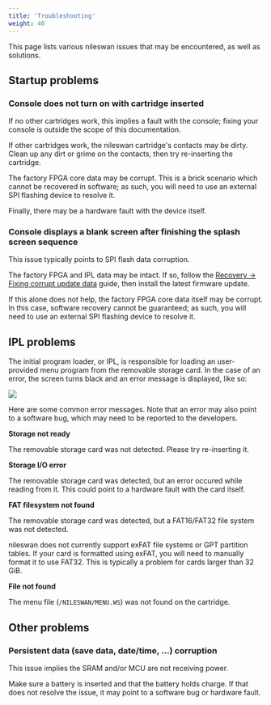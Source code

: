 ```yaml
---
title: 'Troubleshooting'
weight: 40
---
```


This page lists various nileswan issues that may be encountered, as well as solutions.

## Startup problems

### Console does not turn on with cartridge inserted

If no other cartridges work, this implies a fault with the console; fixing your console is outside the scope of this documentation.

If other cartridges work, the nileswan cartridge's contacts may be dirty. Clean up any dirt or grime on the contacts, then try re-inserting the cartridge.

The factory FPGA core data may be corrupt. This is a brick scenario which cannot be recovered in software; as such, you will need to use an external SPI flashing device to resolve it.

Finally, there may be a hardware fault with the device itself.

### Console displays a blank screen after finishing the splash screen sequence

This issue typically points to SPI flash data corruption.

The factory FPGA and IPL data may be intact. If so, follow the [Recovery -> Fixing corrupt update data](recovery#fixing-corrupt-update-data) guide, then install the latest firmware update.

If this alone does not help, the factory FPGA core data itself may be corrupt. In this case, software recovery cannot be guaranteed; as such, you will need to use an external SPI flashing device to resolve it.

## IPL problems

The initial program loader, or IPL, is responsible for loading an user-provided menu program from the removable storage card. In the case of an error, the screen turns black and an error message is displayed, like so:

![](/img/ipl1_error.png)

Here are some common error messages. Note that an error may also point to a software bug, which may need to be reported to the developers.

**Storage not ready**

The removable storage card was not detected. Please try re-inserting it.

**Storage I/O error**

The removable storage card was detected, but an error occured while reading from it. This could point to a hardware fault with the card itself.

**FAT filesystem not found**

The removable storage card was detected, but a FAT16/FAT32 file system was not detected.

nileswan does not currently support exFAT file systems or GPT partition tables. If your card is formatted using exFAT, you will need to manually format it to use FAT32. This is typically a problem for cards larger than 32 GiB.

**File not found**

The menu file (`/NILESWAN/MENU.WS`) was not found on the cartridge.

## Other problems

### Persistent data (save data, date/time, ...) corruption

This issue implies the SRAM and/or MCU are not receiving power.

Make sure a battery is inserted and that the battery holds charge. If that does not resolve the issue, it may point to a software bug or hardware fault.

